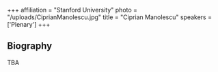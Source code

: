 +++
affiliation = "Stanford University"
photo = "/uploads/CiprianManolescu.jpg"
title = "Ciprian Manolescu"
speakers = ['Plenary']
+++
## Biography
TBA
